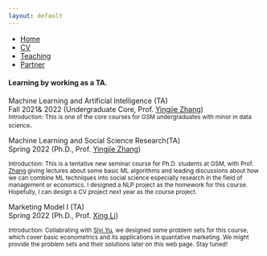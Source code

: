 ```yaml
---
layout: default
---  
```

 
 <ul>
 <li><a href="./">Home</a></li>
 <li><a href="./assets/files/CV.pdf">CV</a></li>
 <li><a href="./teaching.html">Teaching</a></li>
 <li><a href="https://siyiyu.com">Partner</a></li>
 </ul>

<div>
<h4>Learning by working as a TA.</h4>

<p>Machine Learning and Artificial Intelligence (TA) <br>
Fall 2021& 2022 (Undergraduate Core, Prof. <a href= "https://sites.google.com/view/yingjiezhang/home">Yingjie Zhang</a>)<br>
<small>Introduction: This is one of the core courses for GSM undergraduates with minor in data science</small>.
 </p>

<p>Machine Learning and Social Science Research(TA) <br>
Spring 2022 (Ph.D., Prof. <a href= "https://sites.google.com/view/yingjiezhang/home">Yingjie Zhang</a>)<br>
 
<small>Introduction: This is a tentative new seminar course for Ph.D. students at GSM, with Prof. <a href= "https://sites.google.com/view/yingjiezhang/home">Zhang</a> giving lectures about some basic ML algorithms and leading discussions about how we can combine ML techniques into social science especially research in the field of management or economics. I designed a NLP project as the homework for this course. Hopefully, I can design a CV project next year as the course project.</small>
</p>

<p>Marketing Model I (TA) <br>
Spring 2022 (Ph.D., Prof. <a href= "https://en.gsm.pku.edu.cn/conjsxq.jsp?urltype=tree.TreeTempUrl&wbtreeid=1099&user_id=xingli">Xing Li</a>)<br>

<small>Introduction: Collabrating with <a href = "https://siyiyu.com">Siyi Yu</a>, we designed some problem sets for this course, which cover basic econometrics and its applications in quantative marketing. We might provide the problem sets and their solutions later on this web page. Stay tuned!</small>
</p>
 

</div>
